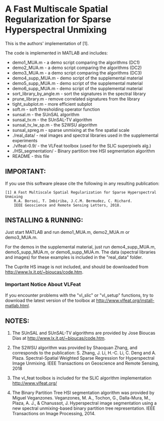 #  A Fast Multiscale Spatial Regularization for Sparse Hyperspectral Unmixing    #



This is the authors' implementation of [1].

The code is implemented in MATLAB and includes:  
-  demo1_MUA.m               - a demo script comparing the algorithms (DC1)  
-  demo2_MUA.m               - a demo script comparing the algorithms (DC2)  
-  demo3_MUA.m               - a demo script comparing the algorithms (DC3)  
-  demo4_supp_MUA.m          - demo script of the supplemental material  
-  demo5_supp_MUA.m          - demo script of the supplemental material  
-  demo6_supp_MUA.m          - demo script of the supplemental material  
-  sort_library_by_angle.m   - sort the signatures in the spectral library  
-  prune_library.m           - remove correlated signatures from the library  
-  tight_subplot.m           - more efficient subplot  
-  soft.m                    - soft thresholding operator function  
-  sunsal.m                  - the SUnSAL algorithm  
-  sunsal_tv.m               - the SUnSAL-TV algorithm  
-  sunsal_tv_lw_sp.m         - the S2WSU algorithm  
-  sunsal_spreg.m            - sparse unmixing at the fine spatial scale  
-  ./real_data/              - real images and spectral libraries used in the supplemental experiments  
-  ./vlfeat-0.9/             - the VLFeat toolbox (used for the SLIC superpixels alg.)  
-  ./HSI_segmentation/       - Binary partition tree HSI segmentation algorithm  
-  README                    - this file  



## IMPORTANT:
If you use this software please cite the following in any resulting
publication:

    [1] A Fast Multiscale Spatial Regularization for Sparse Hyperspectral Unmixing
        R.A. Borsoi, T. Imbiriba, J.C.M. Bermudez, C. Richard.
        IEEE Geoscience and Remote Sensing Letters, 2018.



## INSTALLING & RUNNING:
Just start MATLAB and run demo1_MUA.m, demo2_MUA.m or demo3_MUA.m.

For the demos in the supplemental material, just run demo4_supp_MUA.m, demo5_supp_MUA.m, or demo6_supp_MUA.m. The data (spectral libraries and images) for these examples is included in the "real_data" folder.

The Cuprite HS image is not included, and should be downloaded from http://www.lx.it.pt/~bioucas/code.htm.

### Important Notice About VLFeat
If you encounter problems with the "vl_slic" or "vl_setup" functions, try to download the latest version of the toolbox at http://www.vlfeat.org/install-matlab.html. 


## NOTES:
1.  The SUnSAL and SUnSAL-TV algorithms are provided by Jose Bioucas Dias 
    at http://www.lx.it.pt/~bioucas/code.htm.

2.  The S2WSU algorithm was provided by Shaoquan Zhang, and corresponds to the publication:
    S. Zhang, J. Li, H.-C. Li, C. Deng and A. Plaza. 
    Spectral-Spatial Weighted Sparse Regression for Hyperspectral Image Unmixing. 
    IEEE Transactions on Geoscience and Remote Sensing, 2018

3.  The vl_feat toolbox is included for the SLIC algorithm implementation
    http://www.vlfeat.org/

4.  The Binary Partition Tree HSI segmentation algorithm was provided by Miguel Veganzones.
    Veganzones, M. A., Tochon, G., Dalla-Mura, M., Plaza, A. J., & Chanussot, J.
    Hyperspectral image segmentation using a new spectral unmixing-based binary
    partition tree representation.
    IEEE Transactions on Image Processing, 2014.



